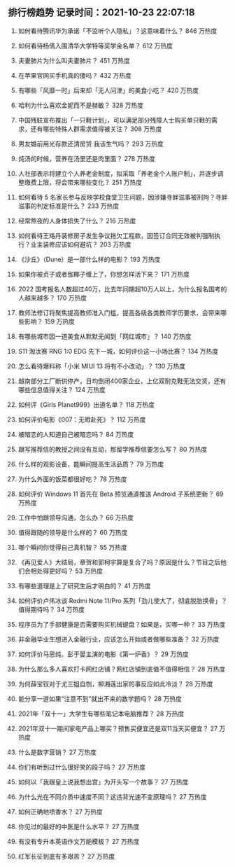 
## 排行榜趋势 记录时间：2021-10-23 22:07:18
  
  1. 如何看待腾讯华为承诺「不监听个人隐私」？这意味着什么？ 846 万热度
    
  2. 如何看待杨倩入围清华大学特等奖学金名单？ 612 万热度
    
  3. 夫妻肺片为什么叫夫妻肺片？ 451 万热度
    
  4. 在苹果官网买手机真的傻吗？ 432 万热度
    
  5. 有哪些「风靡一时」后来却「无人问津」的美食小吃？ 420 万热度
    
  6. 哈利为什么喜欢金妮而不是赫敏？ 328 万热度
    
  7. 中国残联宣布推出「一只鞋计划」，可以满足部分残障人士购买单只鞋的需求，还有哪些特殊人群需求值得被关注？ 308 万热度
    
  8. 男友婚前用光存款还清房贷 我该生气吗？ 293 万热度
    
  9. 炖汤的时候，营养在汤里还是肉里面？ 278 万热度
    
  10. 人社部表示将建立个人养老金制度，拟采取「养老金个人账户制」，并逐步调整缴费上限，将会带来哪些变化？ 251 万热度
    
  11. 如何看待 5 名家长参与反映学校食堂卫生问题，因涉嫌寻衅滋事被刑拘？寻衅滋事的判定标准是什么？ 233 万热度
    
  12. 经常熬夜的人身体损失了什么？ 216 万热度
    
  13. 如何看待王珞丹装修房子发生争议拖欠工程款，因签订合同无效被判强制执行？业主装修应该如何避坑？ 203 万热度
    
  14. 《沙丘》（Dune）是一部什么样的电影？ 193 万热度
    
  15. 如果你被贞子或者伽椰子缠上了，你想怎样活下来？ 171 万热度
    
  16. 2022 国考报名人数超过40万，比去年同期超10万人以上，为什么报名国考的人越来越多？ 170 万热度
    
  17. 教师法修订将聚焦提高教师准入门槛，提高各级各类教师学历要求，会带来哪些影响？ 159 万热度
    
  18. 有哪些城市因一道美食从默默无闻到「网红城市」？ 140 万热度
    
  19. S11 淘汰赛 RNG 1:0 EDG 先下一城，如何评价这一小场比赛？ 134 万热度
    
  20. 怎么看待爆料称「小米 MIUI 13 将有不小改动」？ 130 万热度
    
  21. 越南部分工厂断供停产，日均倒闭400家企业，上亿双耐克鞋无法交货，还有哪些信息值得关注？ 124 万热度
    
  22. 如何评《Girls Planet999》出道名单？ 118 万热度
    
  23. 如何评价电影《007：无暇赴死》？ 112 万热度
    
  24. 被暗恋的人知道自己被暗恋吗？ 84 万热度
    
  25. 跟写推荐信的教授之间没有互动，那留学推荐信要怎么写？ 80 万热度
    
  26. 什么样的观影设备，能瞬间提高生活品质？ 79 万热度
    
  27. 为什么外面的饭菜都很好吃？ 78 万热度
    
  28. 如何评价 Windows 11 首先在 Beta 预览通道推送 Android 子系统更新？ 69 万热度
    
  29. 工作中怕跟领导沟通，怎么办？ 66 万热度
    
  30. 值得跟随的领导是什么样的？ 60 万热度
    
  31. 哪个瞬间你觉得自己真机智？ 55 万热度
    
  32. 《再见爱人》大结局，章贺和郭柯宇算是复合了吗？原因是什么？节目之后他们会相处得更好吗？ 53 万热度
    
  33. 有哪些道理是上了研究生后才明白的？ 41 万热度
    
  34. 如何评价卢伟冰谈 Redmi Note 11/Pro 系列「劲儿使大了，彻底脱胎换骨」？值得期待吗？ 34 万热度
    
  35. 程序员为了手部健康是否需要购买机械键盘？如果是，买哪一种？ 33 万热度
    
  36. 非金融毕业生想进入金融行业，应该怎么开始或者做哪些准备？ 32 万热度
    
  37. 如何评价马思纯、彭于晏主演的电影《第一炉香》？ 29 万热度
    
  38. 为什么那么多人喜欢打卡网红店铺？网红店铺到底值不值得相信？ 28 万热度
    
  39. 为何薛宝钗对于尤三姐自刎，柳湘莲出家的事反应如此冷淡？ 28 万热度
    
  40. 能分享一道如果“注意不到”就出不来的数学题吗？ 28 万热度
    
  41. 2021年「双十一」大学生有哪些笔记本电脑推荐？ 28 万热度
    
  42. 2021年双十一期间家电产品上哪买？预售买便宜还是双11当天买便宜？ 27 万热度
    
  43. 什么是数字营销？ 27 万热度
    
  44. 你们有听到过什么很好笑的段子吗？ 27 万热度
    
  45. 如何以「我跟皇上说我想出宫」为开头写一个故事？ 27 万热度
    
  46. 为什么光在不同介质中速度不同？这违背光速不变原理吗？ 27 万热度
    
  47. 如何正确地喷香水？ 27 万热度
    
  48. 你见过的最好的中医是什么水平？ 27 万热度
    
  49. 有没有专升本英语作文万能模板？ 27 万热度
    
  50. 红军长征到底有多艰苦？ 27 万热度
    